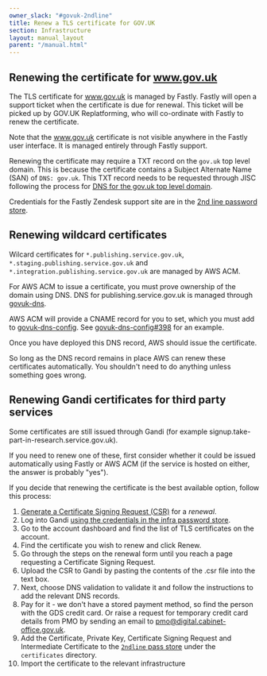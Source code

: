 ```yaml
---
owner_slack: "#govuk-2ndline"
title: Renew a TLS certificate for GOV.UK
section: Infrastructure
layout: manual_layout
parent: "/manual.html"
---
```


## Renewing the certificate for www.gov.uk

The TLS certificate for www.gov.uk is managed by Fastly. Fastly will open a support
ticket when the certificate is due for renewal. This ticket will be picked up by
GOV.UK Replatforming, who will co-ordinate with Fastly to renew the
certificate.

Note that the www.gov.uk certificate is not visible anywhere in the Fastly user
interface. It is managed entirely through Fastly support.

Renewing the certificate may require a TXT record on the `gov.uk` top level
domain. This is because the certificate contains a Subject Alternate Name (SAN)
of `DNS: gov.uk`. This TXT record needs to be requested through JISC following
the process for [DNS for the gov.uk top level domain](/manual/dns.html#dns-for-the-gov-uk-top-level-domain).

Credentials for the Fastly Zendesk support site are in the [2nd line password store](https://github.com/alphagov/govuk-secrets/blob/master/pass/2ndline/fastly).

## Renewing wildcard certificates

Wilcard certificates for `*.publishing.service.gov.uk`, `*.staging.publishing.service.gov.uk`
and `*.integration.publishing.service.gov.uk` are managed by AWS ACM.

For AWS ACM to issue a certificate, you must prove ownership of the domain using DNS.
DNS for publishing.service.gov.uk is managed through [govuk-dns](https://github.com/alphagov/govuk-dns).

AWS ACM will provide a CNAME record for you to set, which you must add to [govuk-dns-config](https://github.com/alphagov/govuk-dns-config).
See [govuk-dns-config#398](https://github.com/alphagov/govuk-dns-config/pull/398) for an example.

Once you have deployed this DNS record, AWS should issue the certificate.

So long as the DNS record remains in place AWS can renew these certificates
automatically. You shouldn't need to do anything unless something goes wrong.

## Renewing Gandi certificates for third party services

Some certificates are still issued through Gandi (for example
signup.take-part-in-research.service.gov.uk).

If you need to renew one of these, first consider whether it could be issued
automatically using Fastly or AWS ACM (if the service is hosted on either, the
answer is probably "yes").

If you decide that renewing the certificate is the best available option, follow
this process:

1. [Generate a Certificate Signing Request (CSR)](generate-csr.html) for a
   *renewal*.
2. Log into Gandi [using the credentials in the infra password
   store](https://github.com/alphagov/govuk-secrets/blob/master/pass/infra/gandi/govuk.gpg).
3. Go to the account dashboard and find the list of TLS certificates on the
   account.
4. Find the certificate you wish to renew and click Renew.
5. Go through the steps on the renewal form until you reach a page requesting a
   Certificate Signing Request.
6. Upload the CSR to Gandi by pasting the contents of the .csr file into the
   text box.
7. Next, choose DNS validation to validate it and follow the instructions to add
   the relevant DNS records.
8. Pay for it - we don't have a stored payment method, so find the person with
   the GDS credit card. Or raise a request for temporary credit card details from
   PMO by sending an email to pmo@digital.cabinet-office.gov.uk.
9. Add the Certificate, Private Key, Certificate Signing Request and Intermediate Certificate
   to the [`2ndline` pass store](https://github.com/alphagov/govuk-secrets/tree/master/pass/2ndline)
   under the `certificates` directory.
10. Import the certificate to the relevant infrastructure
